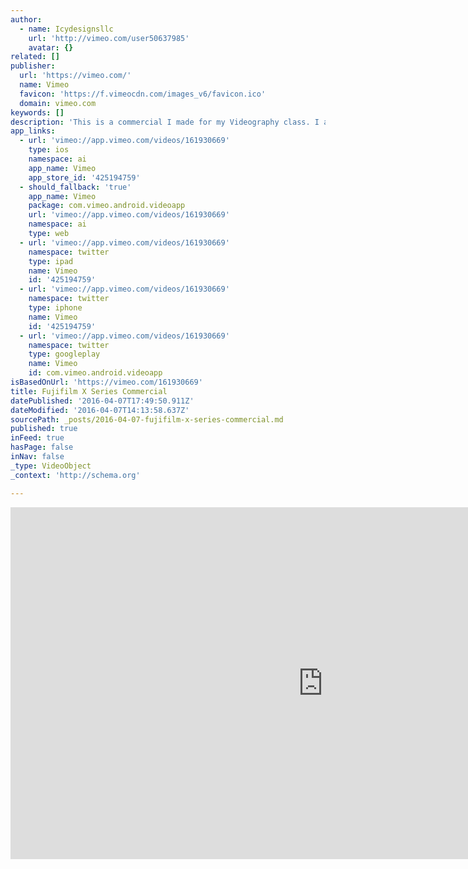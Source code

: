 ```yaml
---
author:
  - name: Icydesignsllc
    url: 'http://vimeo.com/user50637985'
    avatar: {}
related: []
publisher:
  url: 'https://vimeo.com/'
  name: Vimeo
  favicon: 'https://f.vimeocdn.com/images_v6/favicon.ico'
  domain: vimeo.com
keywords: []
description: 'This is a commercial I made for my Videography class. I am a Fuji X-Series camera user, and have never used anything else in my business. I love the line of mirrorless cameras and Fuji is ever evolving. This commercial is strictly for school/student use only - not endorsed by Fuji.'
app_links:
  - url: 'vimeo://app.vimeo.com/videos/161930669'
    type: ios
    namespace: ai
    app_name: Vimeo
    app_store_id: '425194759'
  - should_fallback: 'true'
    app_name: Vimeo
    package: com.vimeo.android.videoapp
    url: 'vimeo://app.vimeo.com/videos/161930669'
    namespace: ai
    type: web
  - url: 'vimeo://app.vimeo.com/videos/161930669'
    namespace: twitter
    type: ipad
    name: Vimeo
    id: '425194759'
  - url: 'vimeo://app.vimeo.com/videos/161930669'
    namespace: twitter
    type: iphone
    name: Vimeo
    id: '425194759'
  - url: 'vimeo://app.vimeo.com/videos/161930669'
    namespace: twitter
    type: googleplay
    name: Vimeo
    id: com.vimeo.android.videoapp
isBasedOnUrl: 'https://vimeo.com/161930669'
title: Fujifilm X Series Commercial
datePublished: '2016-04-07T17:49:50.911Z'
dateModified: '2016-04-07T14:13:58.637Z'
sourcePath: _posts/2016-04-07-fujifilm-x-series-commercial.md
published: true
inFeed: true
hasPage: false
inNav: false
_type: VideoObject
_context: 'http://schema.org'

---
```

<iframe src="https://cdn.embedly.com/widgets/media.html?src=https%3A%2F%2Fplayer.vimeo.com%2Fvideo%2F161930669&amp;url=https%3A%2F%2Fvimeo.com%2F161930669&amp;image=http%3A%2F%2Fi.vimeocdn.com%2Fvideo%2F564274651_1280.jpg&amp;key=b7d04c9b404c499eba89ee7072e1c4f7&amp;type=text%2Fhtml&amp;schema=vimeo" width="1000" height="563" scrolling="no" frameborder="0" allowfullscreen="allowfullscreen" style=""></iframe>
